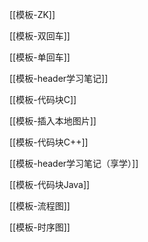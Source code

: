 [[模板-ZK]]

[[模板-双回车]]

[[模板-单回车]]

[[模板-header学习笔记]]

[[模板-代码块C]]

[[模板-插入本地图片]]

[[模板-代码块C++]]

[[模板-header学习笔记（享学）]]

[[模板-代码块Java]]

[[模板-流程图]]

[[模板-时序图]]
